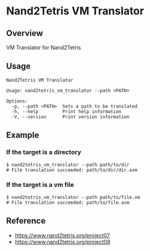 # Nand2Tetris VM Translator

## Overview

VM Translator for Nand2Tetris

## Usage

```shell
Nand2Tetris VM Translator

Usage: nand2tetris_vm_translator --path <PATH>

Options:
  -p, --path <PATH>  Sets a path to be translated
  -h, --help         Print help information
  -V, --version      Print version information
```

## Example

### If the target is a directory

```shell
$ nand2tetris_vm_translator --path path/to/dir
# File translation succeeded: path/to/dir/dir.asm
```

### If the target is a vm file

```shell
$ nand2tetris_vm_translator --path path/to/file.vm
# File translation succeeded: path/to/file.asm
```

## Reference

- https://www.nand2tetris.org/project07
- https://www.nand2tetris.org/project08
